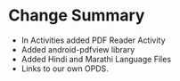 Change Summary 
=====


- In Activities added PDF Reader Activity
- Added android-pdfview library 
- Added Hindi and Marathi Language Files
- Links to our own OPDS. 
